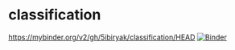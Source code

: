 # classification
https://mybinder.org/v2/gh/5ibiryak/classification/HEAD
[![Binder](https://mybinder.org/badge_logo.svg)](https://mybinder.org/v2/gh/5ibiryak/classification/HEAD)
